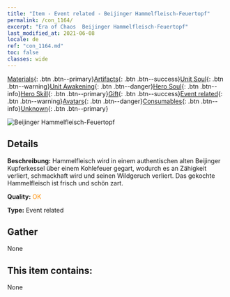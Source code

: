 ```yaml
---
title: "Item - Event related - Beijinger Hammelfleisch-Feuertopf"
permalink: /con_1164/
excerpt: "Era of Chaos  Beijinger Hammelfleisch-Feuertopf"
last_modified_at: 2021-06-08
locale: de
ref: "con_1164.md"
toc: false
classes: wide
---
```

 [Materials](/ItemsDE/){: .btn .btn--primary}[Artifacts](/ItemsDE/Artifacts/){: .btn .btn--success}[Unit Soul](/ItemsDE/UnitSoul/){: .btn .btn--warning}[Unit Awakening](/ItemsDE/UnitAwakening/){: .btn .btn--danger}[Hero Soul](/ItemsDE/HeroSoul/){: .btn .btn--info}[Hero Skill](/ItemsDE/HeroSkill/){: .btn .btn--primary}[Gift](/ItemsDE/Gift/){: .btn .btn--success}[Event related](/ItemsDE/Events/){: .btn .btn--warning}[Avatars](/ItemsDE/Avatars/){: .btn .btn--danger}[Consumables](/ItemsDE/Consumables/){: .btn .btn--info}[Unknown](/ItemsDE/Unknown/){: .btn .btn--primary}

 ![Beijinger Hammelfleisch-Feuertopf](/images/t/i_81511111.png)

## Details
 **Beschreibung:** Hammelfleisch wird in einem authentischen alten Beijinger Kupferkessel über einem Kohlefeuer gegart, wodurch es an Zähigkeit verliert, schmackhaft wird und seinen Wildgeruch verliert. Das gekochte Hammelfleisch ist frisch und schön zart.

 **Quality:** <span style="color: #FF8C00">OK</span>

 **Type:** Event related

## Gather

  None

## This item contains:

  None

